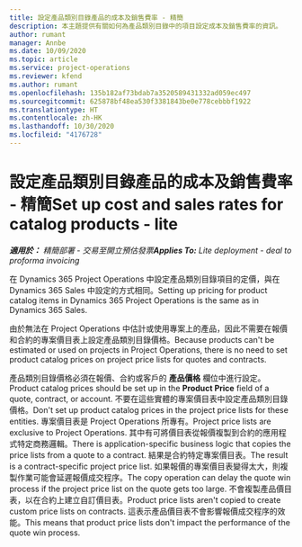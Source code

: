 ```yaml
---
title: 設定產品類別目錄產品的成本及銷售費率 - 精簡
description: 本主題提供有關如何為產品類別目錄中的項目設定成本及銷售費率的資訊。
author: rumant
manager: Annbe
ms.date: 10/09/2020
ms.topic: article
ms.service: project-operations
ms.reviewer: kfend
ms.author: rumant
ms.openlocfilehash: 135b182af73bdab7a3520589431332ad059ec497
ms.sourcegitcommit: 625878bf48ea530f3381843be0e778cebbbf1922
ms.translationtype: HT
ms.contentlocale: zh-HK
ms.lasthandoff: 10/30/2020
ms.locfileid: "4176728"
---
```

# <a name="set-up-cost-and-sales-rates-for-catalog-products---lite"></a><span data-ttu-id="2d24c-103">設定產品類別目錄產品的成本及銷售費率 - 精簡</span><span class="sxs-lookup"><span data-stu-id="2d24c-103">Set up cost and sales rates for catalog products - lite</span></span>

<span data-ttu-id="2d24c-104">_**適用於：** 精簡部署 - 交易至開立預估發票_</span><span class="sxs-lookup"><span data-stu-id="2d24c-104">_**Applies To:** Lite deployment - deal to proforma invoicing_</span></span>


<span data-ttu-id="2d24c-105">在 Dynamics 365 Project Operations 中設定產品類別目錄項目的定價，與在 Dynamics 365 Sales 中設定的方式相同。</span><span class="sxs-lookup"><span data-stu-id="2d24c-105">Setting up pricing for product catalog items in Dynamics 365 Project Operations is the same as in Dynamics 365 Sales.</span></span>

<span data-ttu-id="2d24c-106">由於無法在 Project Operations 中估計或使用專案上的產品，因此不需要在報價和合約的專案價目表上設定產品類別目錄價格。</span><span class="sxs-lookup"><span data-stu-id="2d24c-106">Because products can't be estimated or used on projects in Project Operations, there is no need to set product catalog prices on project price lists for quotes and contracts.</span></span>

<span data-ttu-id="2d24c-107">產品類別目錄價格必須在報價、合約或客戶的 **產品價格** 欄位中進行設定。</span><span class="sxs-lookup"><span data-stu-id="2d24c-107">Product catalog prices should be set up in the **Product Price** field of a quote, contract, or account.</span></span> <span data-ttu-id="2d24c-108">不要在這些實體的專案價目表中設定產品類別目錄價格。</span><span class="sxs-lookup"><span data-stu-id="2d24c-108">Don't set up product catalog prices in the project price lists for these entities.</span></span> <span data-ttu-id="2d24c-109">專案價目表是 Project Operations 所專有。</span><span class="sxs-lookup"><span data-stu-id="2d24c-109">Project price lists are exclusive to Project Operations.</span></span> <span data-ttu-id="2d24c-110">其中有可將價目表從報價複製到合約的應用程式特定商務邏輯。</span><span class="sxs-lookup"><span data-stu-id="2d24c-110">There is application-specific business logic that copies the price lists from a quote to a contract.</span></span> <span data-ttu-id="2d24c-111">結果是合約特定專案價目表。</span><span class="sxs-lookup"><span data-stu-id="2d24c-111">The result is a contract-specific project price list.</span></span> <span data-ttu-id="2d24c-112">如果報價的專案價目表變得太大，則複製作業可能會延遲報價成交程序。</span><span class="sxs-lookup"><span data-stu-id="2d24c-112">The copy operation can delay the quote win process if the project price list on the quote gets too large.</span></span> <span data-ttu-id="2d24c-113">不會複製產品價目表，以在合約上建立自訂價目表。</span><span class="sxs-lookup"><span data-stu-id="2d24c-113">Product price lists aren't copied to create custom price lists on contracts.</span></span> <span data-ttu-id="2d24c-114">這表示產品價目表不會影響報價成交程序的效能。</span><span class="sxs-lookup"><span data-stu-id="2d24c-114">This means that product price lists don't impact the performance of the quote win process.</span></span>
